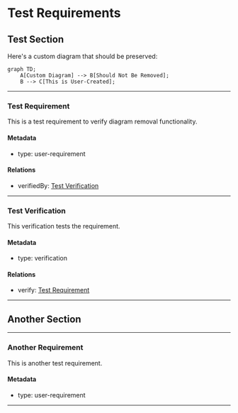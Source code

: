 # Test Requirements

## Test Section

Here's a custom diagram that should be preserved:

```mermaid
graph TD;
    A[Custom Diagram] --> B[Should Not Be Removed];
    B --> C[This is User-Created];
```

---

### Test Requirement

This is a test requirement to verify diagram removal functionality.

#### Metadata
  * type: user-requirement

#### Relations
  * verifiedBy: [Test Verification](#test-verification)

---

### Test Verification

This verification tests the requirement.

#### Metadata
  * type: verification

#### Relations
  * verify: [Test Requirement](#test-requirement)

---

## Another Section
---

### Another Requirement

This is another test requirement.

#### Metadata
  * type: user-requirement

---